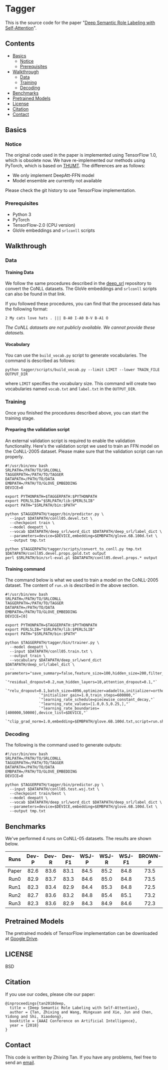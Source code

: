 # Tagger

This is the source code for the paper "[Deep Semantic Role Labeling with Self-Attention](https://arxiv.org/abs/1712.01586)".

## Contents

* [Basics](#basics)
  * [Notice](#notice)
  * [Prerequisites](#prerequisites)
* [Walkthrough](#walkthrough)
  * [Data](#data)
  * [Training](#training)
  * [Decoding](#decoding)
* [Benchmarks](#benchmarks)
* [Pretrained Models](#pretrained-models)
* [License](#license)
* [Citation](#citation)
* [Contact](#contact)

## Basics

### Notice

The original code used in the paper is implemented using TensorFlow 1.0, which is obsolete now. We have re-implemented our methods using PyTorch, which is based on [THUMT](https://github.com/THUNLP-MT/THUMT). The differences are as follows:

* We only implement DeepAtt-FFN model
* Model ensemble are currently not available

Please check the git history to use TensorFlow implementation.

### Prerequisites

* Python 3
* PyTorch
* TensorFlow-2.0 (CPU version)
* GloVe embeddings and `srlconll` scripts

## Walkthrough

### Data

#### Training Data

We follow the same procedures described in the [deep_srl](https://github.com/luheng/deep_srl) repository to convert the CoNLL datasets.
The GloVe embeddings and `srlconll` scripts can also be found in that link.

If you followed these procedures, you can find that the processed data has the following format:
```
2 My cats love hats . ||| B-A0 I-A0 B-V B-A1 O
```

*The CoNLL datasets are not publicly available. We cannot provide these datasets.*

#### Vocabulary

You can use the `build_vocab.py` script to generate vocabularies. The command is described as follows:

```[bash]
python tagger/scripts/build_vocab.py --limit LIMIT --lower TRAIN_FILE OUTPUT_DIR
```

where `LIMIT` specifies the vocabulary size. This command will create two vocabularies named `vocab.txt` and `label.txt` in the `OUTPUT_DIR`.

### Training

Once you finished the procedures described above, you can start the training stage.

#### Preparing the validation script

An external validation script is required to enable the validation functionality.
Here's the validation script we used to train an FFN model on the CoNLL-2005 dataset.
Please make sure that the validation script can run properly.

```[bash]
#!/usr/bin/env bash
SRLPATH=/PATH/TO/SRLCONLL
TAGGERPATH=/PATH/TO/TAGGER
DATAPATH=/PATH/TO/DATA
EMBPATH=/PATH/TO/GLOVE_EMBEDDING
DEVICE=0

export PYTHONPATH=$TAGGERPATH:$PYTHONPATH
export PERL5LIB="$SRLPATH/lib:$PERL5LIB"
export PATH="$SRLPATH/bin:$PATH"

python $TAGGERPATH/tagger/bin/predictor.py \
  --input $DATAPATH/conll05.devel.txt \
  --checkpoint train \
  --model deepatt \
  --vocab $DATAPATH/deep_srl/word_dict $DATAPATH/deep_srl/label_dict \
  --parameters=device=$DEVICE,embedding=$EMBPATH/glove.6B.100d.txt \
  --output tmp.txt

python $TAGGERPATH/tagger/scripts/convert_to_conll.py tmp.txt $DATAPATH/conll05.devel.props.gold.txt output
perl $SRLPATH/bin/srl-eval.pl $DATAPATH/conll05.devel.props.* output
```

#### Training command

The command below is what we used to train a model on the CoNLL-2005 dataset. The content of `run.sh` is described in the above section.

```[bash]
#!/usr/bin/env bash
SRLPATH=/PATH/TO/SRLCONLL
TAGGERPATH=/PATH/TO/TAGGER
DATAPATH=/PATH/TO/DATA
EMBPATH=/PATH/TO/GLOVE_EMBEDDING
DEVICE=[0]

export PYTHONPATH=$TAGGERPATH:$PYTHONPATH
export PERL5LIB="$SRLPATH/lib:$PERL5LIB"
export PATH="$SRLPATH/bin:$PATH"

python $TAGGERPATH/tagger/bin/trainer.py \
  --model deepatt \
  --input $DATAPATH/conll05.train.txt \
  --output train \
  --vocabulary $DATAPATH/deep_srl/word_dict $DATAPATH/deep_srl/label_dict \
  --parameters="save_summary=false,feature_size=100,hidden_size=200,filter_size=800,"`
               `"residual_dropout=0.2,num_hidden_layers=10,attention_dropout=0.1,"`
               `"relu_dropout=0.1,batch_size=4096,optimizer=adadelta,initializer=orthogonal,"`
               `"initializer_gain=1.0,train_steps=600000,"`
               `"learning_rate_schedule=piecewise_constant_decay,"`
               `"learning_rate_values=[1.0,0.5,0.25,],"`
               `"learning_rate_boundaries=[400000,50000],device_list=$DEVICE,"`
               `"clip_grad_norm=1.0,embedding=$EMBPATH/glove.6B.100d.txt,script=run.sh"
```

### Decoding

The following is the command used to generate outputs:

```[bash]
#!/usr/bin/env bash
SRLPATH=/PATH/TO/SRLCONLL
TAGGERPATH=/PATH/TO/TAGGER
DATAPATH=/PATH/TO/DATA
EMBPATH=/PATH/TO/GLOVE_EMBEDDING
DEVICE=0

python $TAGGERPATH/tagger/bin/predictor.py \
  --input $DATAPATH/conll05.test.wsj.txt \
  --checkpoint train/best \
  --model deepatt \
  --vocab $DATAPATH/deep_srl/word_dict $DATAPATH/deep_srl/label_dict \
  --parameters=device=$DEVICE,embedding=$EMBPATH/glove.6B.100d.txt \
  --output tmp.txt

```

## Benchmarks

We've performed 4 runs on CoNLL-05 datasets. The results are shown below.

|  Runs  | Dev-P | Dev-R | Dev-F1 | WSJ-P | WSJ-R | WSJ-F1 | BROWN-P | BROWN-R | BROWN-F1 |
| :----: | :---: | :---: | :----: | :---: | :---: | :----: | :-----: | :-----: | :------: |
| Paper  |  82.6 | 83.6  |  83.1  |  84.5 |  85.2 |  84.8  |   73.5  |  74.6   |   74.1   |
| Run0   |  82.9 | 83.7  |  83.3  |  84.6 |  85.0 |  84.8  |   73.5  |  74.0   |   73.8   |
| Run1   |  82.3 | 83.4  |  82.9  |  84.4 |  85.3 |  84.8  |   72.5  |  73.9   |   73.2   |
| Run2   |  82.7 | 83.6  |  83.2  |  84.8 |  85.4 |  85.1  |   73.2  |  73.9   |   73.6   |
| Run3   |  82.3 | 83.6  |  82.9  |  84.3 |  84.9 |  84.6  |   72.3  |  73.6   |   72.9   |

## Pretrained Models

The pretrained models of TensorFlow implementation can be downloaded at [Google Drive](https://drive.google.com/open?id=1jvBlpOmqGdZEqnFrdWJkH1xHsGU2OjiP).

## LICENSE

BSD

## Citation

If you use our codes, please cite our paper:

```
@inproceedings{tan2018deep,
  title = {Deep Semantic Role Labeling with Self-Attention},
  author = {Tan, Zhixing and Wang, Mingxuan and Xie, Jun and Chen, Yidong and Shi, Xiaodong},
  booktitle = {AAAI Conference on Artificial Intelligence},
  year = {2018}
}
```

## Contact

This code is written by Zhixing Tan. If you have any problems, feel free to send an <a href="mailto:playinf@stu.xmu.edu.cn">email</a>.
